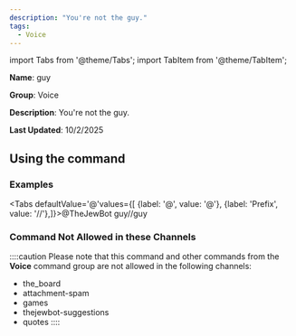 ```yaml
---
description: "You're not the guy."
tags:
  - Voice
---
```

import Tabs from '@theme/Tabs';
import TabItem from '@theme/TabItem';

**Name**: guy

**Group**: Voice

**Description**: You're not the guy.

**Last Updated**: 10/2/2025

## Using the command

### Examples
<Tabs defaultValue='@'values={[ {label: '@', value: '@'}, {label: 'Prefix', value: '//'},]}><TabItem value='@'>@TheJewBot guy</TabItem><TabItem value='//'>//guy</TabItem></Tabs>

### Command Not Allowed in these Channels
::::caution Please note that this command and other commands from the **Voice** command group are not allowed in the following channels:
- the_board
- attachment-spam
- games
- thejewbot-suggestions
- quotes
::::